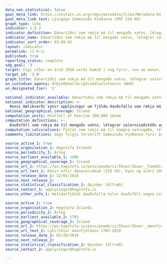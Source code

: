 ```yaml
---
data_non_statistical: false
goal_meta_link: https://unstats.un.org/sdgs/metadata/files/Metadata-03-09-02.pdf
goal_meta_link_text: Lýsigögn Sameinuðu Þjóðanna (PDF 214 KB)
graph_type: line
indicator: 3.9.2
indicator_definition: Dánartíðni sem rekja má til mengaðs vatns, lélegrar salernisaðstöðu og skorts á hreinlæti (ófullnægjandi aðgangur að hreinu vatni, salernisaðstöðu og hreinlæti, WASH-þjónustu) er skilgreind sem fjöldi dauðsfalla sem rekja má til ónægra vatnsgæða, lélegrar hreinlætisaðstöðu og skorts á hreinlæti (óöruggri WASH þjónustu) á ári hverju, deilt með íbúafjölda og margfaldað með 100,000
indicator_name: Dánartíðni sem rekja má til mengaðs vatns, lélegrar salernisaðstöðu og skorts á hreinlæti (ófullnægjandi aðgangur að hreinu vatni, salernisaðstöðu og hreinlæti, WASH-þjónustu).
indicator_sort_order: 03-09-02
layout: indicator
permalink: /3-9-2/
published: true
reporting_status: complete
sdg_goal: '3'
target: Eigi síðar en árið 2030 verði komið í veg fyrir, svo um munar, dauðsföll og veikindi af völdum hættulegra efna og loft-, vatns- og jarðvegsmengunar.
target_id: '3.9'
graph_title: Dánartíðni sem rekja má til mengaðs vatns, lélegrar salernisaðstöðu og skorts á hreinlæti (ófullnægjandi aðgangur að hreinu vatni, salernisaðstöðu og hreinlæti, WASH-þjónustu).
un_custodian_agency: Alþjóðaheilbrigðismálastofnunin (WHO)
un_designated_tier: '1'

national_indicator_available: Dánartíðni sem rekja má til mengaðs vatns, lélegrar salernisaðstöðu og skorts á hreinlæti (ófullnægjandi aðgangur að hreinu vatni, salernisaðstöðu og hreinlæti, WASH-þjónustu).
national_indicator_description: >-
  Þessi mælikvarði sýnir upplýsingar um fjölda dauðsfalla sem rekja má til mengaðs vatns, lélegrar salernisaðstöðu og skorts á hreinlæti (með áherslu á WASH þjónustu) sem hefði mátt koma í veg fyrir með því að bæta gæði þessara þjónusta og aðferða. Mælikvarðinn byggir á skráðum dánarmeinum og veitir þannig upplýsingar um raunverulegar sýkingar sem hljótast af þeim hættum sem mældar eru í undirmarkmiðum 6.1, 6.2 and 6.3.
national_geographical_coverage: Ísland
computation_units: Hlutfall af hverjum 100,000 íbúum
computation_definitions: >-
  Dauðsföll sem rekja má til mengaðs vatns, lélegrar salernisaðstöðu og skorts á hreinlæti með áherslu á ófullnægjandi WASH þjónustu, birt sem hlutfall af 100,000 íbúum. Dánarmein sem falla hér undir eru niðurgangur sem rekja má til WASH aðstæðna (ICD-10 kóðar A00, A01, A03, A04, A06-A09), ormasýking í þörmum  (ICD-10 kóðar B76-B77, B79) and próteinskortur (ICD-10 kóði E40-E46).
computation_calculations: Fjöldi sem rekja má til ónægra vatnsgæða, lélegrar hreinlætisaðstöðu og skorts á hreinlæti (óöruggri WASH þjónustu) á ári hverju, deilt með íbúafjölda og margfaldað með 100,000
comments_limitations: Gögn fylgja forskrift Sameinuðu Þjóðanna fyrir þennan mælikvarða. Þessi mælikvarði var fundinn í samstarfi við sérfræðinga á þessu sviði.

source_active_1: true
source_organisation_1: Hagstofa Íslands
source_periodicity_1: Árleg
source_earliest_available_1: 1996
source_geographical_coverage_1: Ísland
source_url_1: https://px.hagstofa.is/pxis/pxweb/is/Ibuar/Ibuar__Faeddirdanir__danir__danarmein/MAN05302.px
source_url_text_1: Dánir eftir dánarorsökum (ICD-10), kyni og aldri 1996-2017
source_release_date_1: 12/03/2018
source_next_release_1:
source_statistical_classification_1: Opinber tölfræði
source_contact_1: upplysingar@hagstofa.is
source_other_info_1: Heildarfjöldi dauðsfalla telur dauðsföll vegna niðurgangs sem rekja má til WASH aðstæðna (ICD-10 kóðar A00, A01, A03, A04, A06-A09), ormasýking í þörmum  (ICD-10 kóðar B76-B77, B79) and próteinskortur (ICD-10 kóði E40-E46).

source_active_2: true
source_organisation_2: Hagstofa Íslands
source_periodicity_2: Árleg
source_earliest_available_2: 1703
source_geographical_coverage_2: Ísland
source_url_2: https://px.hagstofa.is/pxis/pxweb/is/Ibuar/Ibuar__mannfjoldi__1_yfirlit__Yfirlit_mannfjolda/MAN00000.px
source_url_text_2: Lykiltölur mannfjöldans 1703-2019
source_release_date_2: 03/20/2019
source_next_release_2:
source_statistical_classification_2: Opinber tölfræði
source_contact_2: upplysingar@hagstofa.is

---
```

